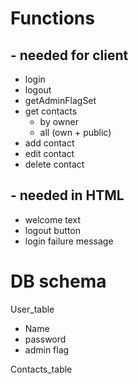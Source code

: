 # Functions

## - needed for client

 - login
 - logout
 - getAdminFlagSet
 - get contacts
	 - by owner
	 - all (own + public)
 - add contact
 - edit contact
 - delete contact

## - needed in HTML
- welcome text
- logout button
- login failure message

# DB schema
User_table

 - Name
 - password
 - admin flag

Contacts_table
